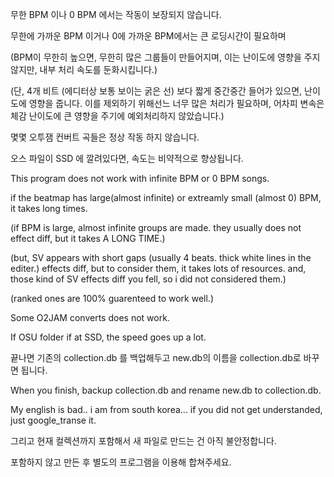 무한 BPM 이나 0 BPM 에서는 작동이 보장되지 않습니다.

무한에 가까운 BPM 이거나 0에 가까운 BPM에서는 큰 로딩시간이 필요하며

(BPM이 무한히 높으면, 무한히 많은 그룹들이 만들어지며, 이는 난이도에 영향을 주지 않지만, 내부 처리 속도를 둔화시킵니다.)

(단, 4개 비트 (에디터상 보통 보이는 굵은 선) 보다 짧게 중간중간 들어가 있으면, 난이도에 영향을 줍니다. 이를 제외하기 위해선느 너무 많은 처리가 필요하며, 어차피 변속은 체감 난이도에 큰 영향을 주기에 예외처리하지 않았습니다.)

몇몇 오투잼 컨버트 곡들은 정상 작동 하지 않습니다.

오스 파일이 SSD 에 깔려있다면, 속도는 비약적으로 향상됩니다.


This program does not work with infinite BPM or 0 BPM songs.

if the beatmap has large(almost infinite) or extreamly small (almost 0) BPM, it takes long times.

(if BPM is large, almost infinite groups are made. they usually does not effect diff, but it takes A LONG TIME.)

(but, SV appears with short gaps (usually 4 beats. thick white lines in the editer.) effects diff, but to consider them, it takes lots of resources. and, those kind of SV effects diff you fell, so i did not considered them.)

(ranked ones are 100% guarenteed to work well.)

Some O2JAM converts does not work.

If OSU folder if at SSD, the speed goes up a lot.

끝나면 기존의 collection.db 를 백업해두고
new.db의 이름을 collection.db로 바꾸면 됩니다.

When you finish, backup collection.db and 
rename new.db to collection.db.

My english is bad.. i am from south korea...
if you did not get understanded, just google_transe it.

그리고 현재 컬렉션까지 포함해서 새 파일로 만드는 건 아직 불안정합니다.

포함하지 않고 만든 후 별도의 프로그램을 이용해 합쳐주세요.
